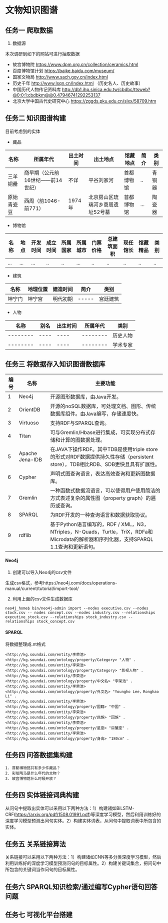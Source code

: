# 文物知识图谱

## 任务一 爬取数据
1. 数据源

本次调研到如下的网站可进行抽取数据
 - 故宫博物院 https://www.dpm.org.cn/collection/ceramics.html
 - 百度博物馆计划 https://baike.baidu.com/museum/
 - 国家文物局 http://www.sach.gov.cn/index.html 
 - 历史千年  http://www.lsqn.cn/Index.html （历史名人、历史故事）
 - 中国历代人物传记资料库 http://db1.ihp.sinica.edu.tw/cbdbc/ttsweb?@0:0:1:cbdbkm@@0.47946741292253137 
 - 北京大学中国古代史研究中心 https://zggds.pku.edu.cn/slxx/58709.htm
 
 ## 任务二 知识图谱构建
 目前考虑到的实体
 - 藏品
 
 | 名称 | 所属年代 | 出土时间 | 出土地点 | 馆藏地点 |简介 |类别|
| -------- | ---- | ---- | -------- | ----------- | ----------| ----------|
| 三羊铜罍   | 商早期（公元前16世纪——前14世纪）   | 不详   | 平谷刘家河   | 首都博物馆 |..|青铜器|
| 原始青瓷豆    | 西周（前1046-前771）   | 1974年   | 北京房山区琉璃河乡商周遗址52号墓   |  首都博物馆 |  ... | 陶瓷器|

 - 博物馆
 
  | 名称 | 地点 | 开发时间 | 成立时间 | 所属国家|所属城市|门票价格|总建筑面积|现任馆长|馆藏精品|类别|
  | -------- | ---- | ---- | -------- | ----------- | ----------| -------| --------|-----|---|---|
  |...|...|...|..|..|...|..|..|..|..|..|
 - 建筑
 
  | 名称 | 地理位置 | 建造时间 |简介|类别|
  | --| ---- | ---- | -----|-- | 
  | 坤宁门| 坤宁宫 | 明代初期| -----|宫廷建筑 | 
 - 人物
 
 | 名称 | 别名 | 出生时间 | 所属年代 | 类别|
| -------- | ---- | ---- | -------- | --|
| -------- | ---- | ---- | -------- | 历史人物|
| -------- | ---- | ---- | -------- | 学术专家|
 
 ## 任务三 将数据存入知识图谱数据库
 
 |编号|	名称|	主要功能|
 | --| ---- | ---- |
|1	|Neo4j	|开源图形数据库，由Java开发。|
|2	|OrientDB	|开源的noSQL数据库，可处理文档、图形、传统数据库组件。由Java编写，存储速度快。|
|3	|Virtuoso	|支持RDF与SPARQL查询。|
|4	|Titan	|可与Gremlin/Hbase进行集成，可实现分布式存储和计算的图数据处理。|
|5	|Apache Jena-IDB|	在JAVA下操作RDF。其中TDB是使用triple store的形式对RDF数据提供持久性存储（persistent store），TDB相比RDB、SDB更快且具有扩展性。|
|6	|Cypher|	声明式图查询语言，表达高效查询和更新图数据库。|
|7	|Gremlin|	一种函数式数据流语言，可以使得用户使用简洁的方式表述复杂的属性图（property graph）的遍历或查询。|
|8	|SPARQL|	为RDF开发的一种查询语言和数据获取协议。|
|9	|rdflib|	基于Python语言编写的，RDF / XML，N3，NTriples，N-Quads，Turtle，TriX，RDFa和Microdata的解析器和序列化器，支持SPARQL 1.1查询和更新语句。|

#### Neo4j

1. 创建可以导⼊Neo4j的csv文件

生成csv格式，参考https://neo4j.com/docs/operations-manual/current/tutorial/import-tool/

2. 利用上面的csv文件生成数据库
```
neo4j_home$ bin/neo4j-admin import --nodes executive.csv --nodes stock.csv -- nodes concept.csv --nodes industry.csv --relationships executive_stock.csv --relationships stock_industry.csv -- relationships stock_concept.csv
```
#### SPARQL

将数据整理成.nt格式
```
<http://kg.soundai.com/entity/李荣浩> <http://kg.soundai.com/ontology/property/Category> "人物" .
<http://kg.soundai.com/entity/李荣浩> <http://kg.soundai.com/ontology/property/Category> "影视人物" .
<http://kg.soundai.com/entity/李荣浩> <http://kg.soundai.com/ontology/property/中文名> "李荣浩" .
<http://kg.soundai.com/entity/李荣浩> <http://kg.soundai.com/ontology/property/外文名> "Youngho Lee，Ronghao Li" .
<http://kg.soundai.com/entity/李荣浩> <http://kg.soundai.com/ontology/property/国籍> "中国" .
<http://kg.soundai.com/entity/李荣浩> <http://kg.soundai.com/ontology/property/民族> "回族" .
<http://kg.soundai.com/entity/李荣浩> <http://kg.soundai.com/ontology/property/星座> "巨蟹座" .
<http://kg.soundai.com/entity/李荣浩> <http://kg.soundai.com/ontology/property/身高> "180cm" .
```
## 任务四 问答数据集构建
```
1. 首都博物馆共有多少件藏品？
2. 彩绘陶马是什么年代的文物？
3. 故宫博物馆什么时候开放？

```
 
 ## 任务四 实体链接词典构建
 
 从问句中提取出实体可以采用以下两种方法：1）构建诸如BiLSTM-CRF(https://arxiv.org/pdf/1508.01991.pdf)等深度学习模型，然后利用训练好的深度学习模型预测出问句实体。2）构建实体词表，从问句中提取词表中所包含的实体。
 
 ## 任务五 关系链接算法
 
关系链接可以采用以下两种方法：1）构建诸如CNN等多分类深度学习模型，然后利用训练好的深度学习模型预测问句的目标属性。2）构建关键词集合，把问句中所包含的关键词当作问句的目标属性。
 
 ## 任务六 SPARQL知识检索/通过编写Cypher语句回答问题
 
 ## 任务七 可视化平台搭建
 

